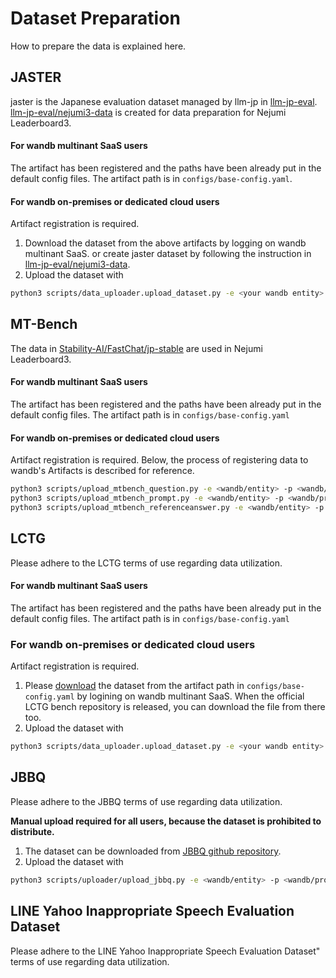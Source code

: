 # Dataset Preparation
How to prepare the data is explained here.

## JASTER 
jaster is the Japanese evaluation dataset managed by llm-jp in [llm-jp-eval](https://github.com/llm-jp/llm-jp-eval). [llm-jp-eval/nejumi3-data](https://github.com/llm-jp/llm-jp-eval/tree/nejumi3-data) is created for data preparation for Nejumi Leaderboard3.

 #### For wandb multinant SaaS users
The artifact has been registered and the paths have been already put in the default config files.
The artifact path is in `configs/base-config.yaml`.

#### For wandb on-premises or dedicated cloud users
Artifact registration is required.

1. Download the dataset from the above artifacts by logging on wandb multinant SaaS. or create jaster dataset by following the instruction in [llm-jp-eval/nejumi3-data](https://github.com/llm-jp/llm-jp-eval/tree/nejumi3-data).
2. Upload the dataset with 
```bash
python3 scripts/data_uploader.upload_dataset.py -e <your wandb entity> -p <your wandb project> -d <pass of jaster dataset> -n jaster -v <version>
```

## MT-Bench
The data in [Stability-AI/FastChat/jp-stable](https://github.com/Stability-AI/FastChat/tree/jp-stable) are used in Nejumi Leaderboard3.

#### For wandb multinant SaaS users
The artifact has been registered and the paths have been already put in the default config files.
The artifact path is in `configs/base-config.yaml`

#### For wandb on-premises or dedicated cloud users
Artifact registration is required.
Below, the process of registering data to wandb's Artifacts is described for reference.
```bash
python3 scripts/upload_mtbench_question.py -e <wandb/entity> -p <wandb/project> -f "your question path"
python3 scripts/upload_mtbench_prompt.py -e <wandb/entity> -p <wandb/project> -f "your prompt path"
python3 scripts/upload_mtbench_referenceanswer.py -e <wandb/entity> -p <wandb/project> -f "your reference answer path"
```

## LCTG
Please adhere to the LCTG terms of use regarding data utilization.
#### For wandb multinant SaaS users
The artifact has been registered and the paths have been already put in the default config files.
The artifact path is in `configs/base-config.yaml`

### For wandb on-premises or dedicated cloud users
Artifact registration is required.
1. Please [download](https://docs.wandb.ai/guides/artifacts/download-and-use-an-artifact) the dataset from the artifact path in `configs/base-config.yaml` by logining on wandb multinant SaaS. When the official LCTG bench repository is released, you can download the file from there too.
2. Upload the dataset with 
```bash
python3 scripts/data_uploader.upload_dataset.py -e <your wandb entity> -p <your wandb project> -d <pass of LCTG dataset> -n lctg
```

## JBBQ
Please adhere to the JBBQ terms of use regarding data utilization.

**Manual upload required for all users, because the dataset is prohibited to distribute.**

1. The dataset can be downloaded from [JBBQ github repository](https://github.com/ynklab/JBBQ_data?tab=readme-ov-file). 
2. Upload the dataset with
```bash
python3 scripts/uploader/upload_jbbq.py -e <wandb/entity> -p <wandb/project>  -d <jbbq dataset path> -n jbbq
```

## LINE Yahoo Inappropriate Speech Evaluation Dataset
Please adhere to the LINE Yahoo Inappropriate Speech Evaluation Dataset" terms of use regarding data utilization.
